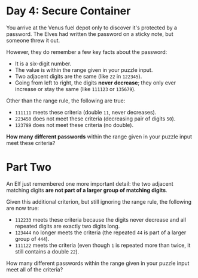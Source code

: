 # Day 4: Secure Container
You arrive at the Venus fuel depot only to discover it's protected by a password. The Elves had written the password on 
a sticky note, but someone threw it out.

However, they do remember a few key facts about the password:
* It is a six-digit number.
* The value is within the range given in your puzzle input.
* Two adjacent digits are the same (like `22` in `122345`).
* Going from left to right, the digits **never decrease**; they only ever increase or stay the same (like `111123` or 
`135679`).

Other than the range rule, the following are true:
* `111111` meets these criteria (double `11`, never decreases).
* `223450` does not meet these criteria (decreasing pair of digits `50`).
* `123789` does not meet these criteria (no double).

**How many different passwords** within the range given in your puzzle input meet these criteria?

# Part Two
An Elf just remembered one more important detail: the two adjacent matching digits **are not part of a larger group of 
matching digits**.

Given this additional criterion, but still ignoring the range rule, the following are now true:
* `112233` meets these criteria because the digits never decrease and all repeated digits are exactly two digits long.
* `123444` no longer meets the criteria (the repeated `44` is part of a larger group of `444`).
* `111122` meets the criteria (even though `1` is repeated more than twice, it still contains a double `22`).

How many different passwords within the range given in your puzzle input meet all of the criteria?
